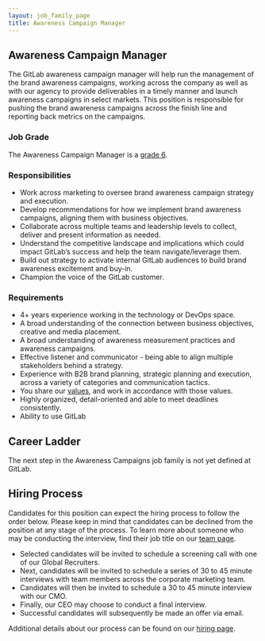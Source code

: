 ```yaml
---
layout: job_family_page
title: Awareness Campaign Manager
---
```


## Awareness Campaign Manager

The GitLab awareness campaign manager will help run the management of the brand awareness campaigns, working across the company as well as with our agency to provide deliverables in a timely manner and launch awareness campaigns in select markets. This position is responsible for pushing the brand awareness campaigns across the finish line and reporting back metrics on the campaigns.


### Job Grade

The Awareness Campaign Manager is a [grade 6](/handbook/total-rewards/compensation/compensation-calculator/#gitlab-job-grades).

### Responsibilities

- Work across marketing to oversee brand awareness campaign strategy and execution.
- Develop recommendations for how we implement brand awareness campaigns, aligning them with business objectives.
- Collaborate across multiple teams and leadership levels to collect, deliver and present information as needed.
- Understand the competitive landscape and implications which could impact GitLab’s success and help the team navigate/leverage them.
- Build out strategy to activate internal GitLab audiences to build brand awareness excitement and buy-in.
- Champion the voice of the GitLab customer.

### Requirements

- 4+ years experience working in the technology or DevOps space.
- A broad understanding of the connection between business objectives, creative and media placement.
- A broad understanding of awareness measurement practices and awareness campaigns.
- Effective listener and communicator - being able to align multiple stakeholders behind a strategy.
- Experience with B2B brand planning, strategic planning and execution, across a variety of categories and communication tactics.
- You share our [values](https://about.gitlab.com/handbook/values/), and work in accordance with those values.
- Highly organized, detail-oriented and able to meet deadlines consistently.
- Ability to use GitLab

## Career Ladder

The next step in the Awareness Campaigns job family is not yet defined at GitLab.

## Hiring Process

Candidates for this position can expect the hiring process to follow the order below. Please keep in mind that candidates can be declined from the position at any stage of the process. To learn more about someone who may be conducting the interview, find their job title on our [team page](https://about.gitlab.com/company/team/).

- Selected candidates will be invited to schedule a screening call with one of our Global Recruiters.
- Next, candidates will be invited to schedule a series of 30 to 45 minute interviews with team members across the corporate marketing team.
- Candidates will then be invited to schedule a 30 to 45 minute interview with our CMO.
- Finally, our CEO may choose to conduct a final interview.
- Successful candidates will subsequently be made an offer via email.

Additional details about our process can be found on our [hiring page](/handbook/hiring/).
